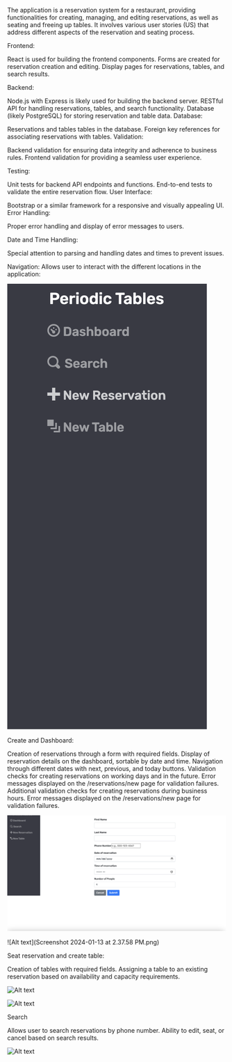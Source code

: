 The application is a reservation system for a restaurant, providing functionalities for creating, managing, and editing reservations, as well as seating and freeing up tables. It involves various user stories (US) that address different aspects of the reservation and seating process. 

Frontend:

React is used for building the frontend components.
Forms are created for reservation creation and editing.
Display pages for reservations, tables, and search results.

Backend:

Node.js with Express is likely used for building the backend server.
RESTful API for handling reservations, tables, and search functionality.
Database (likely PostgreSQL) for storing reservation and table data.
Database:

Reservations and tables tables in the database.
Foreign key references for associating reservations with tables.
Validation:

Backend validation for ensuring data integrity and adherence to business rules.
Frontend validation for providing a seamless user experience.

Testing:

Unit tests for backend API endpoints and functions.
End-to-end tests to validate the entire reservation flow.
User Interface:

Bootstrap or a similar framework for a responsive and visually appealing UI.
Error Handling:

Proper error handling and display of error messages to users.

Date and Time Handling:

Special attention to parsing and handling dates and times to prevent issues.


Navigation:
Allows user to interact with the different locations in the application:

![Final-Capstone Screenshot](Screenshot%202024-01-13%20at%202.24.42%20PM.png)



Create and Dashboard:

Creation of reservations through a form with required fields.
Display of reservation details on the dashboard, sortable by date and time.
Navigation through different dates with next, previous, and today buttons.
Validation checks for creating reservations on working days and in the future.
Error messages displayed on the /reservations/new page for validation failures.
Additional validation checks for creating reservations during business hours.
Error messages displayed on the /reservations/new page for validation failures.

![Screenshot](Screenshot%202024-01-13%20at%202.28.30%20PM.png)




![Alt text](Screenshot 2024-01-13 at 2.37.58 PM.png)




Seat reservation and create table:

Creation of tables with required fields.
Assigning a table to an existing reservation based on availability and capacity requirements.


![Alt text](<img width="757" alt="Screenshot 2024-01-13 at 2 31 03 PM" src="https://github.com/Jsourie/Final-Capstone/assets/135664388/ed5ed70a-f214-40b1-9d8c-c6444ef098fc">)



![Alt text](<img width="757" alt="Screenshot 2024-01-13 at 2 33 57 PM" src="https://github.com/Jsourie/Final-Capstone/assets/135664388/31b5c67e-a06e-42e8-826d-25e8e7dd62e4">)


Search

Allows user to search reservations by phone number.
Ability to edit, seat, or cancel based on search results.


![Alt text](<img width="757" alt="Screenshot 2024-01-13 at 2 37 58 PM" src="https://github.com/Jsourie/Final-Capstone/assets/135664388/2c8f80c6-5c00-491b-8d6f-514792447014">)





